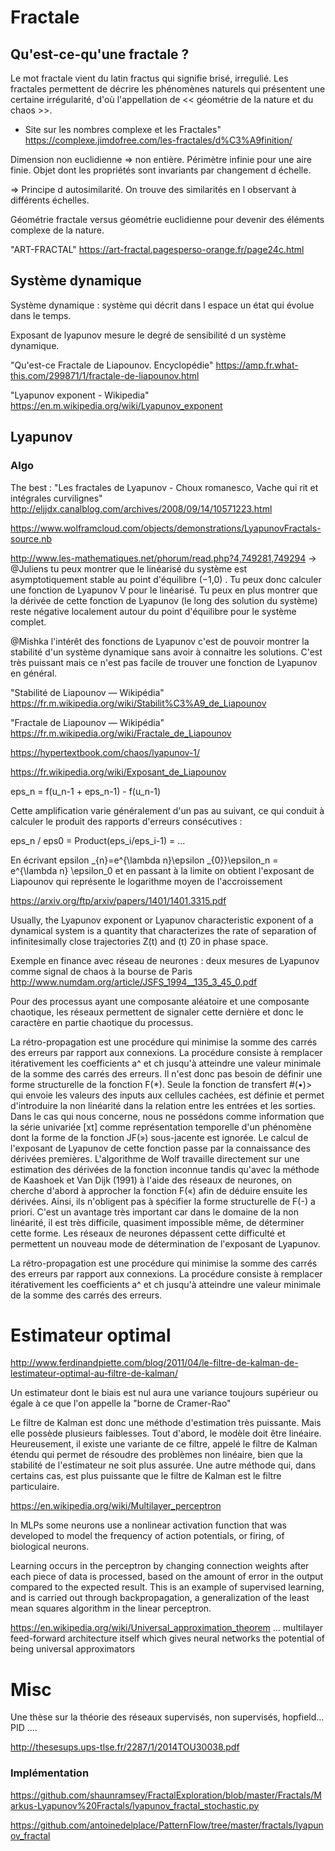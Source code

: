 # Fractale

## Qu'est-ce-qu'une fractale ?

Le mot fractale vient du latin fractus qui signifie brisé, irregulié. Les fractales permettent de décrire les phénomènes naturels qui présentent une certaine irrégularité, d'où l'appellation de << géométrie de la nature et du chaos >>.

- Site sur les nombres complexe et les Fractales" https://complexe.jimdofree.com/les-fractales/d%C3%A9finition/

Dimension non euclidienne => non entière. Périmètre infinie pour une aire finie. Objet dont les propriétés sont invariants par changement d échelle.

=> Principe d autosimilarité. On trouve des similarités en l observant à différents échelles.

Géométrie fractale versus géométrie euclidienne pour devenir des éléments complexe de la nature.

"ART-FRACTAL" https://art-fractal.pagesperso-orange.fr/page24c.html

## Système dynamique
Système dynamique : système qui décrit dans l espace un état qui évolue dans le temps.

Exposant de lyapunov mesure le degré de sensibilité d un système dynamique.

"Qu'est-ce Fractale de Liapounov. Encyclopédie" https://amp.fr.what-this.com/299871/1/fractale-de-liapounov.html

"Lyapunov exponent - Wikipedia" https://en.m.wikipedia.org/wiki/Lyapunov_exponent

## Lyapunov

### Algo

The best : "Les fractales de Lyapunov - Choux romanesco, Vache qui rit et intégrales curvilignes" http://eljjdx.canalblog.com/archives/2008/09/14/10571223.html

https://www.wolframcloud.com/objects/demonstrations/LyapunovFractals-source.nb

http://www.les-mathematiques.net/phorum/read.php?4,749281,749294 -> @Juliens tu peux montrer que le linéarisé du système est asymptotiquement stable au point d'équilibre (−1,0) . Tu peux donc calculer une fonction de Lyapunov V pour le linéarisé. Tu peux en plus montrer que la dérivée de cette fonction de Lyapunov (le long des solution du système) reste négative localement autour du point d'équilibre pour le système complet.

@Mishka l'intérêt des fonctions de Lyapunov c'est de pouvoir montrer la stabilité d'un système dynamique sans avoir à connaitre les solutions. C'est très puissant mais ce n'est pas facile de trouver une fonction de Lyapunov en général.

"Stabilité de Liapounov — Wikipédia" https://fr.m.wikipedia.org/wiki/Stabilit%C3%A9_de_Liapounov

"Fractale de Liapounov — Wikipédia" https://fr.m.wikipedia.org/wiki/Fractale_de_Liapounov

https://hypertextbook.com/chaos/lyapunov-1/

https://fr.wikipedia.org/wiki/Exposant_de_Liapounov

eps_n = f(u_n-1 + eps_n-1) - f(u_n-1)

Cette amplification varie généralement d'un pas au suivant, ce qui conduit à calculer le produit des rapports d'erreurs consécutives :

eps_n / eps0 = Product(eps_i/eps_i-1) = ...

En écrivant epsilon _{n}=e^{\lambda n}\epsilon _{0}}\epsilon_n = e^{\lambda n} \epsilon_0 et en passant à la limite on obtient l'exposant de Liapounov qui représente le logarithme moyen de l'accroissement 

https://arxiv.org/ftp/arxiv/papers/1401/1401.3315.pdf

Usually, the Lyapunov exponent or Lyapunov characteristic exponent of a
dynamical system is a quantity that characterizes the rate of separation of
infinitesimally close trajectories Z(t) and (t) Z0 in phase space. 

Exemple en finance avec réseau de neurones : deux mesures de Lyapunov comme signal de chaos à la bourse de Paris 
http://www.numdam.org/article/JSFS_1994__135_3_45_0.pdf

Pour des processus ayant une composante aléatoire et une composante chaotique, les
réseaux permettent de signaler cette dernière et donc le caractère en partie chaotique
du processus. 

 La rétro-propagation est
une procédure qui minimise la somme des carrés des erreurs par rapport aux
connexions. La procédure consiste à remplacer itérativement les coefficients a^ et ch
jusqu'à atteindre une valeur minimale de la somme des carrés des erreurs.
Il n'est donc pas besoin de définir une forme structurelle de la fonction F(*).
Seule la fonction de transfert #(•)> qui envoie les valeurs des inputs aux cellules
cachées, est définie et permet d'introduire la non linéarité dans la relation entre les
entrées et les sorties.
Dans le cas qui nous concerne, nous ne possédons comme information que la
série univariée [xt] comme représentation temporelle d'un phénomène dont la forme
de la fonction JF(») sous-jacente est ignorée. Le calcul de l'exposant de Lyapunov de
cette fonction passe par la connaissance des dérivées premières. L'algorithme de Wolf
travaille directement sur une estimation des dérivées de la fonction inconnue tandis
qu'avec la méthode de Kaashoek et Van Dijk (1991) à l'aide des réseaux de neurones,
on cherche d'abord à approcher la fonction F(«) afin de déduire ensuite les dérivées.
Ainsi, ils n'obligent pas à spécifier la forme structurelle de F(-) a priori. C'est un
avantage très important car dans le domaine de la non linéarité, il est très difficile,
quasiment impossible même, de déterminer cette forme. Les réseaux de neurones
dépassent cette difficulté et permettent un nouveau mode de détermination de l'exposant de Lyapunov. 

La rétro-propagation est
une procédure qui minimise la somme des carrés des erreurs par rapport aux
connexions. La procédure consiste à remplacer itérativement les coefficients a^ et ch
jusqu'à atteindre une valeur minimale de la somme des carrés des erreurs. 

# Estimateur optimal

http://www.ferdinandpiette.com/blog/2011/04/le-filtre-de-kalman-de-lestimateur-optimal-au-filtre-de-kalman/

Un estimateur dont le biais est nul aura une variance toujours supérieur ou égale à ce que l'on appelle la "borne de Cramer-Rao"

Le filtre de Kalman est donc une méthode d'estimation très puissante. Mais elle possède plusieurs faiblesses. Tout d'abord, le modèle doit être linéaire. Heureusement, il existe une variante de ce filtre, appelé le filtre de Kalman étendu qui permet de résoudre des problèmes non linéaire, bien que la stabilité de l'estimateur ne soit plus assurée. Une autre méthode qui, dans certains cas, est plus puissante que le filtre de Kalman est le filtre particulaire.

https://en.wikipedia.org/wiki/Multilayer_perceptron

In MLPs some neurons use a nonlinear activation function that was developed to model the frequency of action potentials, or firing, of biological neurons.

Learning occurs in the perceptron by changing connection weights after each piece of data is processed, based on the amount of error in the output compared to the expected result. This is an example of supervised learning, and is carried out through backpropagation, a generalization of the least mean squares algorithm in the linear perceptron.

https://en.wikipedia.org/wiki/Universal_approximation_theorem
... multilayer feed-forward architecture itself which gives neural networks the potential of being universal approximators

# Misc

Une thèse sur la théorie des réseaux supervisés, non supervisés, hopfield... PID ....

http://thesesups.ups-tlse.fr/2287/1/2014TOU30038.pdf

### Implémentation

https://github.com/shaunramsey/FractalExploration/blob/master/Fractals/Markus-Lyapunov%20Fractals/lyapunov_fractal_stochastic.py

https://github.com/antoinedelplace/PatternFlow/tree/master/fractals/lyapunov_fractal


